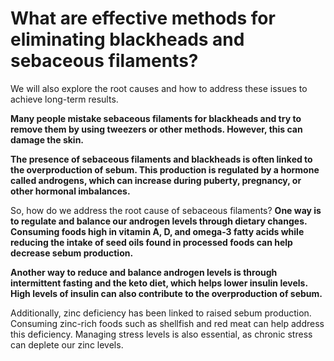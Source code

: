 # What are effective methods for eliminating blackheads and sebaceous filaments?

We will also explore the root causes and how to address these issues to achieve long-term results.

**Many people mistake sebaceous filaments for blackheads and try to remove them by using tweezers or other methods. However, this can damage the skin.**

**The presence of sebaceous filaments and blackheads is often linked to the overproduction of sebum. This production is regulated by a hormone called androgens, which can increase during puberty, pregnancy, or other hormonal imbalances.**

So, how do we address the root cause of sebaceous filaments? **One way is to regulate and balance our androgen levels through dietary changes. Consuming foods high in vitamin A, D, and omega-3 fatty acids while reducing the intake of seed oils found in processed foods can help decrease sebum production.**

**Another way to reduce and balance androgen levels is through intermittent fasting and the keto diet, which helps lower insulin levels. High levels of insulin can also contribute to the overproduction of sebum.**

Additionally, zinc deficiency has been linked to raised sebum production. Consuming zinc-rich foods such as shellfish and red meat can help address this deficiency. Managing stress levels is also essential, as chronic stress can deplete our zinc levels.